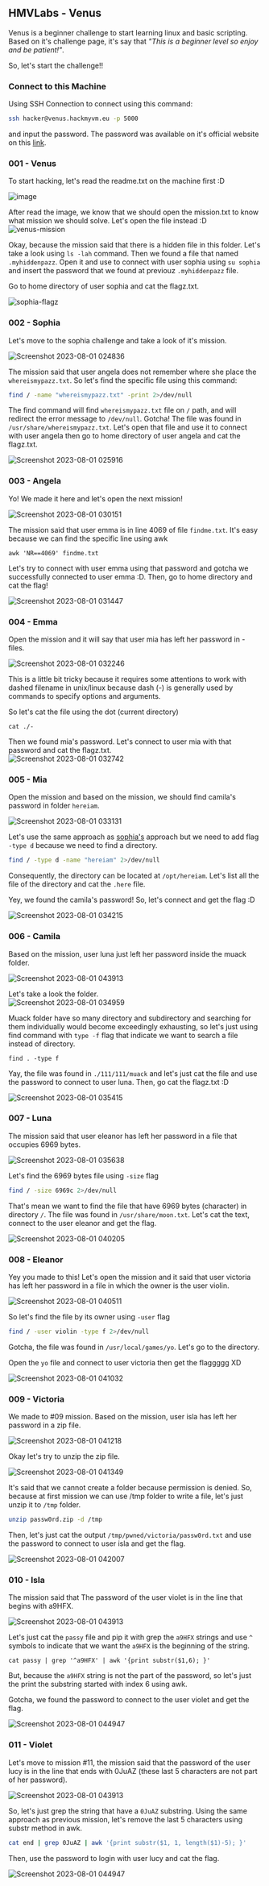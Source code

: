  ## HMVLabs - Venus

Venus is a beginner challenge to start learning linux and basic scripting. Based on it's challenge page, it's say that *"This is a beginner level so enjoy and be patient!"*.

So, let's start the challenge!!

### Connect to this Machine

Using SSH Connection to connect using this command:
```sh
ssh hacker@venus.hackmyvm.eu -p 5000
```
and input the password. The password was available on it's official website on this [link](https://hackmyvm.eu/venus/index.php).

### 001 - Venus

To start hacking, let's read the readme.txt on the machine first :D <br />

![image](https://github.com/elshiraphine/hackmyvm.eu/assets/89353307/e91ad7f3-a3f2-431f-97d3-d7fca20dc6c2)


After read the image, we know that we should open the mission.txt to know what mission we should solve. Let's open the file instead :D <br />
![venus-mission](https://github.com/elshiraphine/hackmyvm.eu/assets/89353307/25a31508-d312-4e5b-91b6-e925acca4dbb)


Okay, because the mission said that there is a hidden file in this folder. Let's take a look using `ls -lah` command. Then we found a file that named `.myhiddenpazz`. Open it and use to connect with user sophia using `su sophia` and insert the password that we found at previouz `.myhiddenpazz` file.

Go to home directory of user sophia and cat the flagz.txt. <br />

![sophia-flagz](https://github.com/elshiraphine/hackmyvm.eu/assets/89353307/8c161d75-a536-40ba-855f-b526fd8b9ff8)

### 002 - Sophia

Let's move to the sophia challenge and take a look of it's mission. <br />

![Screenshot 2023-08-01 024836](https://github.com/elshiraphine/hackmyvm.eu/assets/89353307/41f65a99-1f4c-4c6c-9644-bceca75a1205)


The mission said that user angela does not remember where she place the `whereismypazz.txt`. So let's find the specific file using this command:
```sh
find / -name "whereismypazz.txt" -print 2>/dev/null
```

The find command will find `whereismypazz.txt` file on `/` path, and will redirect the error message to `/dev/null`. Gotcha! The file was found in `/usr/share/whereismypazz.txt`. Let's open that file and use it to connect with user angela then go to home directory of user angela and cat the flagz.txt. <br />

![Screenshot 2023-08-01 025916](https://github.com/elshiraphine/hackmyvm.eu/assets/89353307/a19588ff-d1bb-45d8-8bc5-323bbc104d3f)


### 003 - Angela

Yo! We made it here and let's open the next mission! <br />

![Screenshot 2023-08-01 030151](https://github.com/elshiraphine/hackmyvm.eu/assets/89353307/869e4c82-07c6-4d92-99f5-4a038df85226)


The mission said that user emma is in line 4069 of file `findme.txt`. It's easy because we can find the specific line using awk
```
awk 'NR==4069' findme.txt
```

Let's try to connect with user emma using that password and gotcha we successfully connected to user emma :D. Then, go to home directory and cat the flag! <br />

![Screenshot 2023-08-01 031447](https://github.com/elshiraphine/hackmyvm.eu/assets/89353307/caf03d4e-736d-44ff-8727-fb80dfcf5803)


### 004 - Emma

Open the mission and it will say that user mia has left her password in - files. <br />

![Screenshot 2023-08-01 032246](https://github.com/elshiraphine/hackmyvm.eu/assets/89353307/e7e6ec90-6714-4c2c-882f-bbbb66071e83)


This is a little bit tricky because it requires some attentions to work with dashed filename in unix/linux because dash (-) is generally used by commands to specify options and arguments.

So let's cat the file using the dot (current directory)
```
cat ./-
```

Then we found mia's password. Let's connect to user mia with that password and cat the flagz.txt. <br />
![Screenshot 2023-08-01 032742](https://github.com/elshiraphine/hackmyvm.eu/assets/89353307/b18d283f-e6d1-41cd-9f97-192261f11b45)


### 005 - Mia

Open the mission and based on the mission, we should find camila's password in folder `hereiam`. <br />

![Screenshot 2023-08-01 033131](https://github.com/elshiraphine/hackmyvm.eu/assets/89353307/925c920a-67a2-4923-8b5c-720cc29ae678)

Let's use the same approach as [sophia's](#002---sophia) approach but we need to add flag `-type d` because we need to find a directory.
```sh
find / -type d -name "hereiam" 2>/dev/null
```

Consequently, the directory can be located at `/opt/hereiam`. Let's list all the file of the directory and cat the `.here` file.

Yey, we found the camila's password! So, let's connect and get the flag :D <br />

![Screenshot 2023-08-01 034215](https://github.com/elshiraphine/hackmyvm.eu/assets/89353307/ae0bed68-3fe1-4410-9aab-e4422cd8a2a8)


### 006 - Camila

Based on the mission, user luna just left her password inside the muack folder. <br />

![Screenshot 2023-08-01 043913](https://github.com/elshiraphine/hackmyvm.eu/assets/89353307/3d3298bc-1208-4dec-a09d-c5878de20e75)

Let's take a look the folder. <br />
![Screenshot 2023-08-01 034959](https://github.com/elshiraphine/hackmyvm.eu/assets/89353307/804c10a4-dfd9-4c16-80c6-7f14eaf825dd)


Muack folder have so many directory and subdirectory and searching for them individually would become exceedingly exhausting, so let's just using find command with `type -f` flag that indicate we want to search a file instead of directory.
```
find . -type f
```

Yay, the file was found in `./111/111/muack` and let's just cat the file and use the password to connect to user luna. Then, go cat the flagz.txt :D <br />

![Screenshot 2023-08-01 035415](https://github.com/elshiraphine/hackmyvm.eu/assets/89353307/d343a972-7a5f-4910-ba2c-126ce7dc67ba)


### 007 - Luna

The mission said that user eleanor has left her password in a file that occupies 6969 bytes. <br />

![Screenshot 2023-08-01 035638](https://github.com/elshiraphine/hackmyvm.eu/assets/89353307/bf80bdff-50c9-4416-8808-d503a917a601)

Let's find the 6969 bytes file using `-size` flag
```sh
find / -size 6969c 2>/dev/null
```

That's mean we want to find the file that have 6969 bytes (character) in directory `/`. The file was found in `/usr/share/moon.txt`. Let's cat the text, connect to the user eleanor and get the flag. <br />

![Screenshot 2023-08-01 040205](https://github.com/elshiraphine/hackmyvm.eu/assets/89353307/ee2c0700-d299-46d2-849d-d8f922d69d9a)


### 008 - Eleanor

Yey you made to this! Let's open the mission and it said that user victoria has left her password in a file in which the owner is the user violin. <br />

![Screenshot 2023-08-01 040511](https://github.com/elshiraphine/hackmyvm.eu/assets/89353307/3f4c245d-6343-433a-8c22-c0cba4b9ca84)

So let's find the file by its owner using `-user` flag
```sh
find / -user violin -type f 2>/dev/null
```

Gotcha, the file was found in `/usr/local/games/yo`. Let's go to the directory.

Open the `yo` file and connect to user victoria then get the flaggggg XD <br />

![Screenshot 2023-08-01 041032](https://github.com/elshiraphine/hackmyvm.eu/assets/89353307/76522439-32a7-46e1-a454-722511dada17)

### 009 - Victoria

We made to #09 mission. Based on the mission, user isla has left her password in a zip file. <br />

![Screenshot 2023-08-01 041218](https://github.com/elshiraphine/hackmyvm.eu/assets/89353307/3c02b054-985f-49bb-b73e-abb62b400bd6)

Okay let's try to unzip the zip file. <br />

![Screenshot 2023-08-01 041349](https://github.com/elshiraphine/hackmyvm.eu/assets/89353307/c7e4174b-2fbb-4d24-9b41-f50736fe8dce)

It's said that we cannot create a folder because permission is denied. So, because at first mission we can use /tmp folder to write a file, let's just unzip it to `/tmp` folder.
```sh
unzip passw0rd.zip -d /tmp
```

Then, let's just cat the output `/tmp/pwned/victoria/passw0rd.txt` and use the password to connect to user isla and get the flag. <br />

![Screenshot 2023-08-01 042007](https://github.com/elshiraphine/hackmyvm.eu/assets/89353307/f7ae701c-bf39-48e4-9e3d-e0bf19f58cb7)


### 010 - Isla

The mission said that The password of the user violet is in the line that begins with a9HFX. <br />

![Screenshot 2023-08-01 043913](https://github.com/elshiraphine/hackmyvm.eu/assets/89353307/a7b79725-3b29-43c2-aa0c-c86daab63bf3)

Let's just cat the `passy` file and pip it with grep the `a9HFX` strings and use `^` symbols to indicate that we want the `a9HFX` is the beginning of the string.

```
cat passy | grep '^a9HFX' | awk '{print substr($1,6); }'
```

But, because the `a9HFX` string is not the part of the password, so let's just the print the substring started with index 6 using awk.

Gotcha, we found the password to connect to the user violet and get the flag. <br />

![Screenshot 2023-08-01 044947](https://github.com/elshiraphine/hackmyvm.eu/assets/89353307/9a9b231f-4005-4e2d-b7f4-b843df8e54ea)

### 011 - Violet

Let's move to mission #11, the mission said that the password of the user lucy is in the line that ends with 0JuAZ (these last 5 characters are not part of her password).<br />

![Screenshot 2023-08-01 043913](https://github.com/elshiraphine/hackmyvm.eu/assets/89353307/ac2e24b8-4e1d-43eb-b18a-96316f5dac5f)


So, let's just grep the string that have a `0JuAZ` substring. Using the same approach as previous mission, let's remove the last 5 characters using substr method in awk.

```sh
cat end | grep 0JuAZ | awk '{print substr($1, 1, length($1)-5); }'
```

Then, use the password to login with user lucy and cat the flag. <br />

![Screenshot 2023-08-01 044947](https://github.com/elshiraphine/hackmyvm.eu/assets/89353307/4a16b970-cfef-4ee1-96eb-470e647bcd75)
